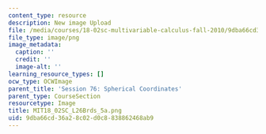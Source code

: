 ```yaml
---
content_type: resource
description: New image Upload
file: /media/courses/18-02sc-multivariable-calculus-fall-2010/9dba66cd36a28c02d0c8838862468ab9_MIT18_02SC_L26Brds_5a.png
file_type: image/png
image_metadata:
  caption: ''
  credit: ''
  image-alt: ''
learning_resource_types: []
ocw_type: OCWImage
parent_title: 'Session 76: Spherical Coordinates'
parent_type: CourseSection
resourcetype: Image
title: MIT18_02SC_L26Brds_5a.png
uid: 9dba66cd-36a2-8c02-d0c8-838862468ab9
---
```

